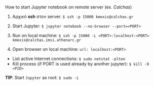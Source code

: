 How to start Jupyter notebook on remote server (ex. _Calchas_)

1. Αρχικό **ssh** στον server.
	`$ ssh -p 15000 kmexis@calchas.gr`

2. Start Jupyter:
	`$ jupyter notebook --no-browser --port=<PORT>`

3. Run on local machine:
	`$ ssh -p 15000 -L <PORT>:localhost:<PORT> kmexis@calchas.imsi.athenarc.gr`

4. Open browser on local machine:
	`url: localhost:<PORT>`

- List active Internet connections: `$ sudo netstat -plten`
- Kill process (if PORT is used already by another jupyter): `$ kill -9 <PID>`
 
**TIP**: Start `Jupyter` as root: `$ sudo -i`


